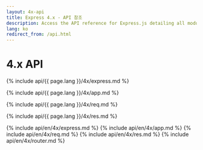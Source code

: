 ```yaml
---
layout: 4x-api
title: Express 4.x - API 참조
description: Access the API reference for Express.js detailing all modules, methods, and properties for building web applications with this version.
lang: ko
redirect_from: /api.html
---
```


<div id="api-doc" markdown="1">

  <h1>4.x API</h1>

<a id='express' class='h2'></a>
{% include api/{{ page.lang }}/4x/express.md %}

<a id='app' class='h2'></a>
{% include api/{{ page.lang }}/4x/app.md %}

<a id='req' class='h2'></a>
{% include api/{{ page.lang }}/4x/req.md %}

<a id='res' class='h2'></a>
{% include api/{{ page.lang }}/4x/res.md %}

{% include api/en/4x/express.md %}
{% include api/en/4x/app.md %}
{% include api/en/4x/req.md %}
{% include api/en/4x/res.md %}
{% include api/en/4x/router.md %}

</div>

